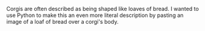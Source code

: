 Corgis are often described as being shaped like loaves of bread. I wanted to use Python to make this an even more literal description by pasting an image of a loaf of bread over a corgi's body.
